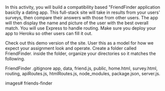 In this activity, you will build a compatibility based "FriendFinder application basiclly a dating app. This full-stack site will take in results from your users' surveys, then compare their answers with those from other users. The app will then display the name and picture of the user with the best overall match. You will use Express to handle routing. Make sure you deploy your app to Heroku so other users can fill it out. 

Check out this demo version of the site. User this as a model for how we expect your assignment look and operate. Create a folder called FriendFinder. inside the folder, organize your directories so it matches the following. 

FriendFinder .gitignore app, data, friend.js, public, home.html, survey.html, routing, apiRoutes.js, htmlRoutes.js, node_modules, package.json, server.js. 

images# friends-finder
